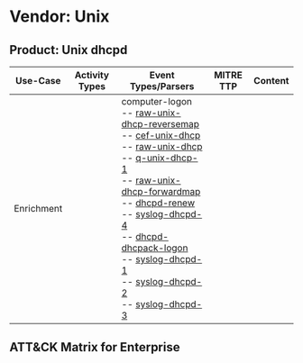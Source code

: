 Vendor: Unix
============
Product: Unix dhcpd
-------------------
|  Use-Case  | Activity Types | Event Types/Parsers                                                                                                                                                                                                                                                                                                                                                                                                                                                                                                                                                                                                                                                                                                                                                                                                                   | MITRE TTP | Content |
|:----------:| -------------- | ------------------------------------------------------------------------------------------------------------------------------------------------------------------------------------------------------------------------------------------------------------------------------------------------------------------------------------------------------------------------------------------------------------------------------------------------------------------------------------------------------------------------------------------------------------------------------------------------------------------------------------------------------------------------------------------------------------------------------------------------------------------------------------------------------------------------------------- | --------- | ------- |
| Enrichment |                |  computer-logon<br> -- [raw-unix-dhcp-reversemap](../Parsers/parserContent_raw-unix-dhcp-reversemap.md)<br> -- [cef-unix-dhcp](../Parsers/parserContent_cef-unix-dhcp.md)<br> -- [raw-unix-dhcp](../Parsers/parserContent_raw-unix-dhcp.md)<br> -- [q-unix-dhcp-1](../Parsers/parserContent_q-unix-dhcp-1.md)<br> -- [raw-unix-dhcp-forwardmap](../Parsers/parserContent_raw-unix-dhcp-forwardmap.md)<br> -- [dhcpd-renew](../Parsers/parserContent_dhcpd-renew.md)<br> -- [syslog-dhcpd-4](../Parsers/parserContent_syslog-dhcpd-4.md)<br> -- [dhcpd-dhcpack-logon](../Parsers/parserContent_dhcpd-dhcpack-logon.md)<br> -- [syslog-dhcpd-1](../Parsers/parserContent_syslog-dhcpd-1.md)<br> -- [syslog-dhcpd-2](../Parsers/parserContent_syslog-dhcpd-2.md)<br> -- [syslog-dhcpd-3](../Parsers/parserContent_syslog-dhcpd-3.md)<br> |           |         |

ATT&CK Matrix for Enterprise
----------------------------
